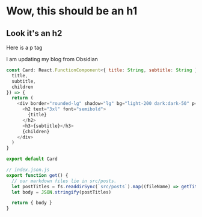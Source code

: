 # Wow, this should be an h1

## Look it's an h2

Here is a p tag

I am updating my blog from Obsidian

```js
const Card: React.FunctionComponent<{ title: String, subtitle: String }> = ({
  title,
  subtitle,
  children
}) => {
  return (
    <div border="rounded-lg" shadow="lg" bg="light-200 dark:dark-50" p="y-4 x-8" m="t-12">
      <h2 text="3xl" font="semibold">
        {title}
      </h2>
      <h3>{subtitle}</h3>
      {children}
    </div>
  )
}

export default Card
```

```js
// index.json.js
export function get() {
  // our markdown files lie in src/posts.
  let postTitles = fs.readdirSync(`src/posts`).map((fileName) => getTitleFrom(fileName))
  let body = JSON.stringify(postTitles)

  return { body }
}
```
